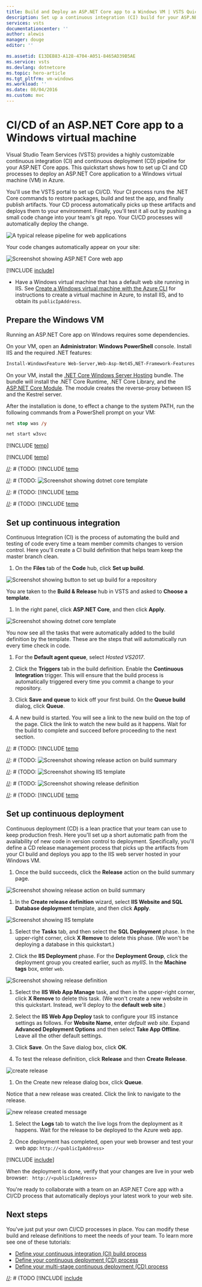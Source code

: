 ```yaml
---
title: Build and Deploy an ASP.NET Core app to a Windows VM | VSTS Quickstart
description: Set up a continuous integration (CI) build for your ASP.NET Core app, and then a continuous deployment (CD) release an to Azure Windows VM using Visual Studio Team Services
services: vsts
documentationcenter: ''
author: alewis
manager: douge
editor: ''

ms.assetid: E13DEB83-A128-4704-A051-8465AD39B5AE
ms.service: vsts
ms.devlang: dotnetcore
ms.topic: hero-article
ms.tgt_pltfrm: vm-windows
ms.workload: ''
ms.date: 08/04/2016
ms.custom: mvc
---
```


# CI/CD of an ASP.NET Core app to a Windows virtual machine

Visual Studio Team Services (VSTS) provides a highly customizable continuous integration (CI) and continuous deployment (CD) pipeline for your ASP.NET Core apps. This quickstart shows how to set up CI and CD processes to deploy an ASP.NET Core application to a Windows virtual machine (VM) in Azure.

You'll use the VSTS portal to set up CI/CD. Your CI process runs the .NET Core commands to restore packages, build and test the app, and finally publish artifacts. Your CD process automatically picks up these artifacts and deploys them to your environment. Finally, you'll test it all out by pushing a small code change into your team's git repo. Your CI/CD processes will automatically deploy the change.

![A typical release pipeline for web applications](../get-started/_img/ci-cd/part-1/ReleasePipeline.png)

Your code changes automatically appear on your site:

![Screenshot showing ASP.NET Core web app](_img/aspnet-core-to-windows-vm/cicd-get-started-dotnetcore-sample.png)

[!INCLUDE [include](_shared/prerequisites.md)]

* Have a Windows virtual machine that has a default web site running in IIS. See [Create a Windows virtual machine with the Azure CLI](https://docs.microsoft.com/en-us/azure/virtual-machines/windows/quick-create-cli) for instructions to create a virtual machine in Azure, to install IIS, and to obtain its `publicIpAddress`.

## Prepare the Windows VM

Running an ASP.NET Core app on Windows requires some dependencies.

On your VM, open an **Administrator: Windows PowerShell** console. Install IIS and the required .NET features:

```ps
Install-WindowsFeature Web-Server,Web-Asp-Net45,NET-Framework-Features
```

On your VM, install the [.NET Core Windows Server Hosting](https://go.microsoft.com/fwlink/?linkid=848766) bundle. The bundle will install the .NET Core Runtime, .NET Core Library, and the [ASP.NET Core Module](https://docs.microsoft.com/en-us/powershell/azure/install-azurerm-ps). The module creates the reverse-proxy between IIS and the Kestrel server.

After the installation is done, to effect a change to the system PATH, run the following commands from a PowerShell prompt on your VM:

```ps
net stop was /y
```

```ps
net start w3svc
```

[!INCLUDE [temp](_shared/create-deployment-group.md)]

[!INCLUDE [temp](_shared/import-code-aspnet-core.md)]

[//]: # (TODO)

[//]: # (TODO: Restore use of includes when we get support for using them in a list.)

[//]: # (TODO: [!INCLUDE [temp](_shared/set-up-ci-1.md])

[//]: # (TODO: In the right panel, select **ASP.NET Core**, and then click **Apply**.)

[//]: # (TODO: ![Screenshot showing dotnet core template](_shared/_img/apply-aspnet-core-build-template.png)

[//]: # (TODO: [!INCLUDE [temp](_shared/set-up-ci-2.md])

[//]: # (TODO: [!INCLUDE [temp](_shared/set-up-ci-3.md])

[//]: # (TODO)

## Set up continuous integration

Continuous Integration (CI) is the process of automating the build and testing of code every time a team member commits changes to version control. Here you'll create a CI build definition that helps team keep the master branch clean.

1. On the **Files** tab of the **Code** hub, click **Set up build**.

 ![Screenshot showing button to set up build for a repository](_shared/_img/set-up-first-build-from-code-hub.png)

 You are taken to the **Build & Release** hub in VSTS and asked to **Choose a template**.

1. In the right panel, click **ASP.NET Core**, and then click **Apply**.

 ![Screenshot showing dotnet core template](_shared/_img/apply-aspnet-core-build-template.png)

 You now see all the tasks that were automatically added to the build definition by the template. These are the steps that will automatically run every time check in code.

1. For the **Default agent queue**, select _Hosted VS2017_.

1. Click the **Triggers** tab in the build definition. Enable the **Continuous Integration** trigger. This will ensure that the build process is automatically triggered every time you commit a change to your repository.

1. Click **Save and queue** to kick off your first build. On the **Queue build** dialog, click **Queue**.

1. A new build is started. You will see a link to the new build on the top of the page. Click the link to watch the new build as it happens. Wait for the build to complete and succeed before proceeding to the next section.

[//]: # (TODO)

[//]: # (TODO: Restore use of includes when we get support for using them in a list.)

[//]: # (TODO: [!INCLUDE [temp](_shared/set-up-cd-1.md])

[//]: # (TODO: ![Screenshot showing release action on build summary](_shared/_img/cicd-get-started-dotnetcore-release.png)

[//]: # (TODO: In the **Create release definition** wizard, select the **IIS Website and SQL Database deployment** template, and click **Apply**.)

[//]: # (TODO: ![Screenshot showing IIS template](_img/aspnet-core-to-windows-vm/select-iis-website-and-sql-database-deployment-release-template.png)

[//]: # (TODO: Click **Tasks**, and then select the **SQL Deployment** phase. Click 'X' to delete this phase. We won't be deploying a database in this quickstart.)

[//]: # (TODO: Select **IIS Deployment** phase. For the **Deployment Group**, select the deployment group you created earlier, such as *myIIS*. In the **Machine tags** box, select **Add** and choose the *Web* tag.)

[//]: # (TODO: Select the **IIS Web App Manage** task; click 'X' to delete this task. We will not create a new website for this quickstart. Instead, we will deploy to the **default web site**.)

[//]: # (TODO: Select the **IIS Web App Deploy** task to configure your IIS instance settings as follows. For **Website Name**, enter *default web site*. Leave all the other default settings.)

[//]: # (TODO: ![Screenshot showing release definition](_img/aspnet-core-to-windows-vm/cicd-get-started-release-definition.png)

[//]: # (TODO: [!INCLUDE [temp](_shared/set-up-cd-3.md])

## Set up continuous deployment

Continuous deployment (CD) is a lean practice that your team can use to keep production fresh. Here you'll set up a short automatic path from the availability of new code in version control to deployment. Specifically, you'll define a CD release management process that picks up the artifacts from your CI build and deploys you app to the IIS web server hosted in your Windows VM.

1. Once the build succeeds, click the **Release** action on the build summary page.

 ![Screenshot showing release action on build summary](_shared/_img/cicd-get-started-dotnetcore-release.png)

1. In the **Create release definition** wizard, select **IIS Website and SQL Database deployment** template, and then click **Apply**.

 ![Screenshot showing IIS template](_img/aspnet-core-to-windows-vm/select-iis-website-and-sql-database-deployment-release-template.png)

1. Select the **Tasks** tab, and then select the **SQL Deployment** phase. In the upper-right corner, click **X Remove** to delete this phase. (We won't be deploying a database in this quickstart.)

1. Click the **IIS Deployment** phase. For the **Deployment Group**, click the deployment group you created earlier, such as *myIIS*. In the **Machine tags** box, enter `web`.

 ![Screenshot showing release definition](_img/aspnet-core-to-windows-vm/cicd-get-started-release-definition.png)

1. Select the **IIS Web App Manage** task, and then in the upper-right corner, click **X Remove** to delete this task. (We won't create a new website in this quickstart. Instead, we'll deploy to the **default web site**.)

1. Select the **IIS Web App Deploy** task to configure your IIS instance settings as follows. For **Website Name**, enter *default web site*. Expand **Advanced Deployment Options** and then select **Take App Offline**. Leave all the other default settings.

1. Click **Save**. On the Save dialog box, click **OK**.

1. To test the release definition, click **Release** and then **Create Release**.

 ![create release](_shared/_img/create-release.png)

1. On the Create new release dialog box, click **Queue**.

 Notice that a new release was created. Click the link to navigate to the release.

 ![new release created message](_shared/_img/new-release-created-message.png)

1. Select the **Logs** tab to watch the live logs from the deployment as it happens. Wait for the release to be deployed to the Azure web app.

1. Once deployment has completed, open your web browser and test your web app: `http://<publicIpAddress>`

[!INCLUDE [include](_shared/change-aspnet-core-code.md)]

When the deployment is done, verify that your changes are live in your web browser: `
http://<publicIpAddress>`

You're ready to collaborate with a team on an ASP.NET Core app with a CI/CD process that automatically deploys your latest work to your web site.

## Next steps

You've just put your own CI/CD processes in place. You can modify these build and release definitions to meet the needs of your team. To learn more see one of these tutorials:

* [Define your continuous integration (CI) build process](../tutorials/define-ci-build-process.md)
* [Define your continuous deployment (CD) process](../tutorials/define-cd-release-process.md)
* [Define your multi-stage continuous deployment (CD) process](../tutorials/define-multistage-release-process.md)

[//]: # (TODO [!INCLUDE [include](_shared/quickstart-next-steps.md)
